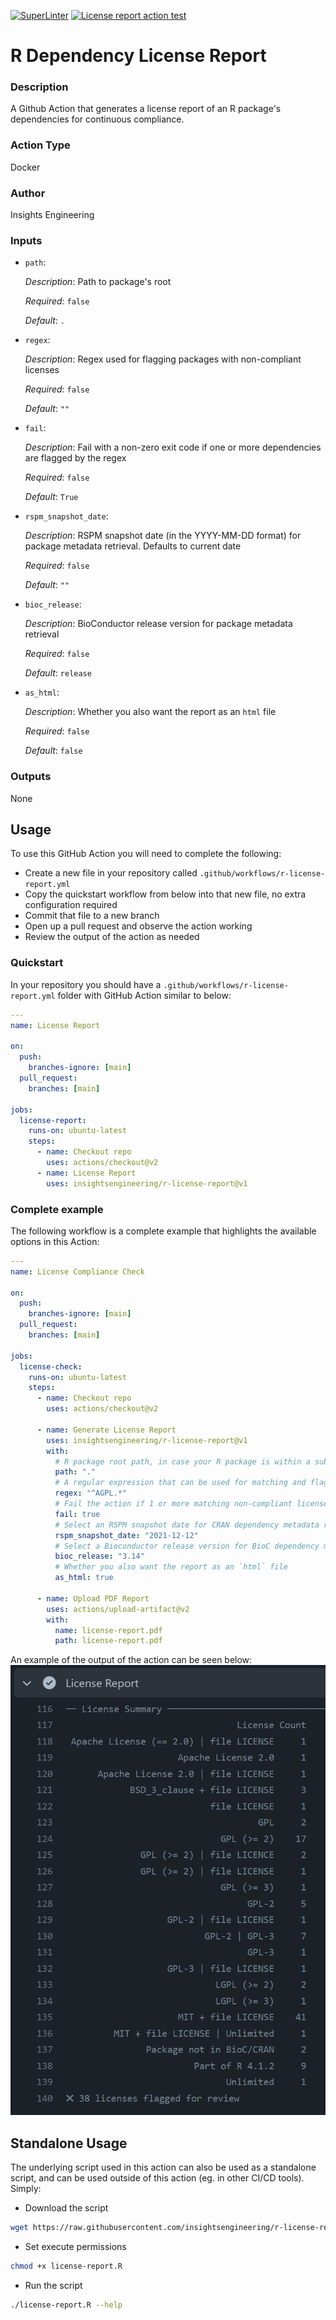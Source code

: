 [![SuperLinter](https://github.com/insightsengineering/r-license-report/actions/workflows/lint.yaml/badge.svg)](https://github.com/insightsengineering/r-license-report/actions/workflows/lint.yaml)
[![License report action test](https://github.com/insightsengineering/r-license-report/actions/workflows/test.yaml/badge.svg)](https://github.com/insightsengineering/r-license-report/actions/workflows/test.yaml)

<!-- BEGIN_ACTION_DOC -->
# R Dependency License Report

### Description
A Github Action that generates a license report of an R package's dependencies for continuous compliance.

### Action Type
Docker

### Author
Insights Engineering

### Inputs
* `path`:

  _Description_: Path to package's root

  _Required_: `false`

  _Default_: `.`

* `regex`:

  _Description_: Regex used for flagging packages with non-compliant licenses

  _Required_: `false`

  _Default_: `""`

* `fail`:

  _Description_: Fail with a non-zero exit code if one or more dependencies are flagged by the regex

  _Required_: `false`

  _Default_: `True`

* `rspm_snapshot_date`:

  _Description_: RSPM snapshot date (in the YYYY-MM-DD format) for package metadata retrieval. Defaults to current date

  _Required_: `false`

  _Default_: `""`

* `bioc_release`:

  _Description_: BioConductor release version for package metadata retrieval

  _Required_: `false`

  _Default_: `release`

* `as_html`:

  _Description_: Whether you also want the report as an `html` file

  _Required_: `false`

  _Default_: `false`

### Outputs
None
<!-- END_ACTION_DOC -->

## Usage

To use this GitHub Action you will need to complete the following:

* Create a new file in your repository called `.github/workflows/r-license-report.yml`
* Copy the quickstart workflow from below into that new file, no extra configuration required
* Commit that file to a new branch
* Open up a pull request and observe the action working
* Review the output of the action as needed

### Quickstart

In your repository you should have a `.github/workflows/r-license-report.yml` folder with GitHub Action similar to below:

```yaml
---
name: License Report

on:
  push:
    branches-ignore: [main]
  pull_request:
    branches: [main]

jobs:
  license-report:
    runs-on: ubuntu-latest
    steps:
      - name: Checkout repo
        uses: actions/checkout@v2
      - name: License Report
        uses: insightsengineering/r-license-report@v1
```

### Complete example

The following workflow is a complete example that highlights the available options in this Action:

```yaml
---
name: License Compliance Check

on:
  push:
    branches-ignore: [main]
  pull_request:
    branches: [main]

jobs:
  license-check:
    runs-on: ubuntu-latest
    steps:
      - name: Checkout repo
        uses: actions/checkout@v2

      - name: Generate License Report
        uses: insightsengineering/r-license-report@v1
        with:
          # R package root path, in case your R package is within a subdirectory of the repo
          path: "."
          # A regular expression that can be used for matching and flagging non-compliant licenses
          regex: "^AGPL.*"
          # Fail the action if 1 or more matching non-compliant licenses are found
          fail: true
          # Select an RSPM snapshot date for CRAN dependency metadata retrieval
          rspm_snapshot_date: "2021-12-12"
          # Select a Bioconductor release version for BioC dependency metadata retrieval
          bioc_release: "3.14"
          # Whether you also want the report as an `html` file
          as_html: true

      - name: Upload PDF Report
        uses: actions/upload-artifact@v2
        with:
          name: license-report.pdf
          path: license-report.pdf
```

An example of the output of the action can be seen below:
![Screenshot with example output](example.png)

## Standalone Usage

The underlying script used in this action can also be used as a standalone script, and can be used outside of this action (eg. in other CI/CD tools). Simply:

- Download the script

```bash
wget https://raw.githubusercontent.com/insightsengineering/r-license-report/main/license-report.R
```

- Set execute permissions

```bash
chmod +x license-report.R
```

- Run the script

```bash
./license-report.R --help
```
